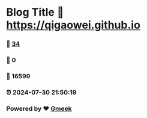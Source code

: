 # Blog Title :link: https://qigaowei.github.io 
### :page_facing_up: [34](https://qigaowei.github.io/tag.html) 
### :speech_balloon: 0 
### :hibiscus: 16599 
### :alarm_clock: 2024-07-30 21:50:19 
### Powered by :heart: [Gmeek](https://github.com/Meekdai/Gmeek)
